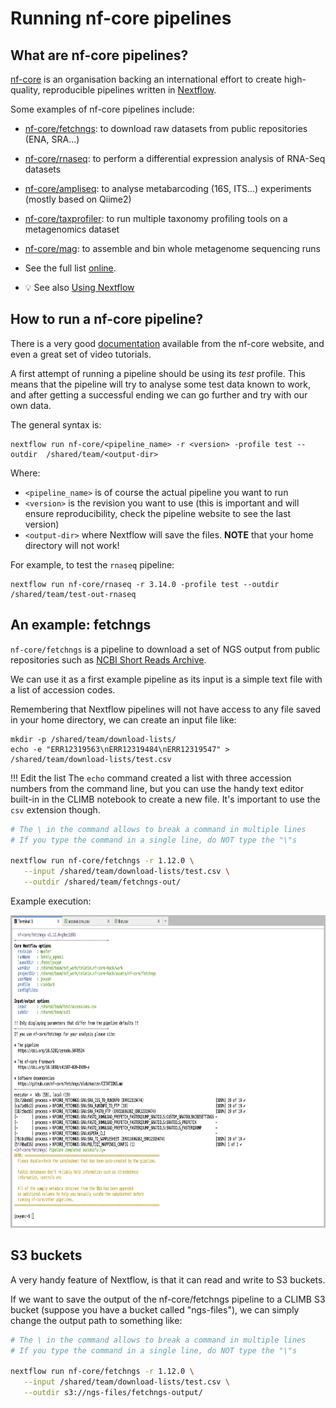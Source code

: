 # Running nf-core pipelines

## What are nf-core pipelines?

[nf-core](https://nf-co.re/) is an organisation backing an international effort to create high-quality,
reproducible pipelines written in [Nextflow](https://nextflow.io/).

Some examples of nf-core pipelines include:

* [nf-core/fetchngs](https://nf-co.re/fetchngs/): to download raw datasets from public repositories (ENA, SRA...)
* [nf-core/rnaseq](https://nf-co.re/rnaseq/): to perform a differential expression analysis of RNA-Seq datasets
* [nf-core/ampliseq](https://nf-co.re/ampliseq/): to analyse metabarcoding (16S, ITS...) experiments (mostly based on Qiime2)
* [nf-core/taxprofiler](https://nf-co.re/taxprofiler/): to run multiple taxonomy profiling tools on a metagenomics dataset
* [nf-core/mag](https://nf-co.re/mag/): to assemble and bin whole metagenome sequencing runs

* See the full list [online](https://nf-co.re/pipelines).

* 💡 See also [Using Nextflow](../../notebook-servers/using-nextflow)

## How to run a nf-core pipeline?

There is a very good [documentation](https://nf-co.re/docs) available from the nf-core website, and 
even a great set of video tutorials.

A first attempt of running a pipeline should be using its *test* profile. This means that the pipeline will
try to analyse some test data known to work, and after getting a successful ending we can go further and try with our own data.

The general syntax is:
```text
nextflow run nf-core/<pipeline_name> -r <version> -profile test --outdir  /shared/team/<output-dir>
```

Where:

* `<pipeline_name>` is of course the actual pipeline you want to run
* `<version>` is the revision you want to use (this is important and will ensure reproducibility, check the pipeline website to see the last version)
* `<output-dir>` where Nextflow will save the files. **NOTE** that your home directory will not work!

For example, to test the `rnaseq` pipeline:

```console
nextflow run nf-core/rnaseq -r 3.14.0 -profile test --outdir /shared/team/test-out-rnaseq
```

## An example: fetchngs

`nf-core/fetchngs` is a pipeline to download a set of NGS output from public repositories such as [NCBI Short Reads Archive](https://www.ncbi.nlm.nih.gov/sra).

We can use it as a first example pipeline as its input is a simple text file with a list of accession codes.

Remembering that Nextflow pipelines will not have access to any file saved in your home directory, we can create an input file like:

```console
mkdir -p /shared/team/download-lists/
echo -e "ERR12319563\nERR12319484\nERR12319547" > /shared/team/download-lists/test.csv
```

<!-- prettier-ignore -->
!!! Edit the list
    The `echo` command created a list with three accession numbers from the command line, 
    but you can use the handy text editor built-in in the CLIMB notebook to create a new file.
    It's important to use the `csv` extension though.

```bash
# The \ in the command allows to break a command in multiple lines
# If you type the command in a single line, do NOT type the "\"s

nextflow run nf-core/fetchngs -r 1.12.0 \
   --input /shared/team/download-lists/test.csv \
   --outdir /shared/team/fetchngs-out/
```

Example execution:

<img src="../../img/nf-fetch-run.png" alt="nf-core fetchngs execution" height="500">

## S3 buckets

A very handy feature of Nextflow, is that it can read and write to S3 buckets.

If we want to save the output of the nf-core/fetchngs pipeline to a CLIMB S3 bucket 
(suppose you have a bucket called "ngs-files"),
we can simply change the output path to something like:

```bash
# The \ in the command allows to break a command in multiple lines
# If you type the command in a single line, do NOT type the "\"s

nextflow run nf-core/fetchngs -r 1.12.0 \
   --input /shared/team/download-lists/test.csv \
   --outdir s3://ngs-files/fetchngs-output/
```